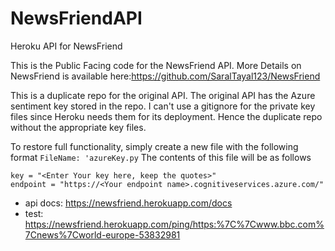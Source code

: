 # NewsFriendAPI
Heroku API for NewsFriend

This is the Public Facing code for the NewsFriend API. More Details on NewsFriend is available here:https://github.com/SaralTayal123/NewsFriend

This is a duplicate repo for the original API. The original API has the Azure sentiment key stored in the repo. I can't use a gitignore for the private key files since Heroku needs them for its deployment. Hence the duplicate repo without the appropriate key files.

To restore full functionality, simply create a new file with the following format
`FileName: 'azureKey.py`
The contents of this file will be as follows
```
key = "<Enter Your key here, keep the quotes>"
endpoint = "https://<Your endpoint name>.cognitiveservices.azure.com/"
```

- api docs: https://newsfriend.herokuapp.com/docs 
- test: https://newsfriend.herokuapp.com/ping/https:%7C%7Cwww.bbc.com%7Cnews%7Cworld-europe-53832981
